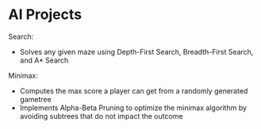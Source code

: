 AI Projects
===========

Search:
* Solves any given maze using Depth-First Search, Breadth-First Search, and A* Search

Minimax:
* Computes the max score a player can get from a randomly generated gametree
* Implements Alpha-Beta Pruning to optimize the minimax algorithm by avoiding subtrees that do not impact the outcome 